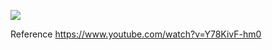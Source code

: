 ![](assets/directed-edge-classifications.png)

Reference https://www.youtube.com/watch?v=Y78KivF-hm0